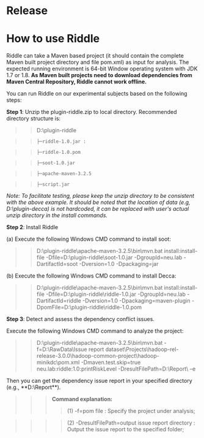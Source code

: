 # Release
# How to use Riddle
Riddle can take a Maven based project (it should contain the complete Maven built project directory and file pom.xml) as input for analysis. The expected running environment is 64-bit Window operating system with JDK 1.7 or 1.8. **As Maven built projects need to download dependencies from Maven Central Repository, Riddle cannot work offline.**

You can run Riddle on our experimental subjects based on the following steps:

**Step 1**: Unzip the plugin-riddle.zip to local directory. Recommended directory structure is:

>> D:\plugin-riddle
     
>>     ├─riddle-1.0.jar : 
     
>>     ├─riddle-1.0.pom
   
>>     ├─soot-1.0.jar
    
>>     ├─apache-maven-3.2.5
   
>>     ├─script.jar

*Note: To facilitate testing, please keep the unzip directory to be consistent with the above example. It should be noted that the location of data (e.g, D:\plugin-decca) is not hardcoded, it can be replaced with user's actual unzip directory in the install commands.*

**Step 2**: Install Riddle

(a) Execute the following Windows CMD command to install soot:

>> D:\plugin-riddle\apache-maven-3.2.5\bin\mvn.bat install:install-file  -Dfile=D:\plugin-riddle\soot-1.0.jar  -DgroupId=neu.lab  -DartifactId=soot -Dversion=1.0 -Dpackaging=jar

(b) Execute the following Windows CMD command to install Decca:

>> D:\plugin-riddle\apache-maven-3.2.5\bin\mvn.bat install:install-file  -Dfile=D:\plugin-riddle\riddle-1.0.jar  -DgroupId=neu.lab  -DartifactId=riddle -Dversion=1.0 -Dpackaging=maven-plugin -DpomFile=D:\plugin-riddle\riddle-1.0.pom

**Step 3**: Detect and assess the dependency conflict issues.

Execute the following Windows CMD command to analyze the project:

>>D:\plugin-riddle\apache-maven-3.2.5\bin\mvn.bat -f=D:\RawData\Issue report dataset\Projects\hadoop-rel-release-3.0.0\hadoop-common-project\hadoop-minikdc\pom.xml -Dmaven.test.skip=true neu.lab:riddle:1.0:printRiskLevel -DresultFilePath=D:\Report\ –e

Then you can get the dependency issue report in your specified directory (e.g., **D:\Report\**).

>>> **Command explanation:**
>>>>(1) -f=pom file : Specify the project under analysis;

>>>>(2) -DresultFilePath=output issue report directory : Output the issue report to the specified folder;


